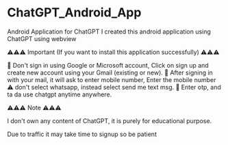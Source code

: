 # ChatGPT_Android_App
Android Application for ChatGPT
I created this android application using ChatGPT using webview

⚠️⚠️⚠️ Important (If you want to install this application successfully) ⚠️⚠️⚠️

🎯 Don't sign in using Google or Microsoft account, Click on sign up and create new account using your Gmail (existing or new).
🎯 After signing in with your mail, it will ask to enter mobile number, Enter the mobile number  ⚠️ don't select whatsapp, instead select send me text msg.
🎯 Enter otp, and ta da use chatgpt anytime anywhere.

⚠️⚠️⚠️ Note ⚠️⚠️⚠️

I don't own any content of ChatGPT, it is purely for educational purpose.

Due to traffic it may take time to signup so be patient
